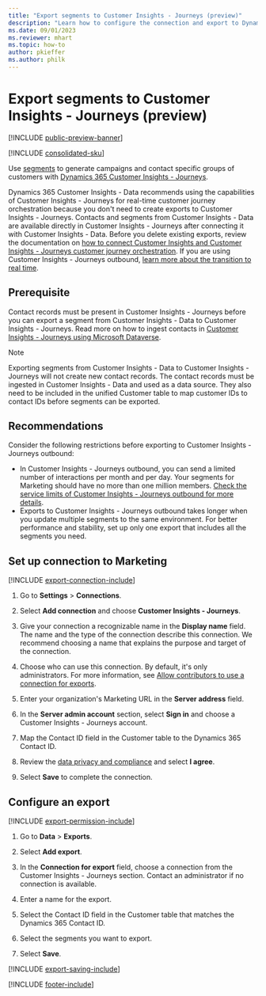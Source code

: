 ```yaml
---
title: "Export segments to Customer Insights - Journeys (preview)"
description: "Learn how to configure the connection and export to Dynamics 365 Customer Insights - Journeys."
ms.date: 09/01/2023
ms.reviewer: mhart
ms.topic: how-to
author: pkieffer
ms.author: philk
---
```


# Export segments to Customer Insights - Journeys (preview)

[!INCLUDE [public-preview-banner](includes/public-preview-banner.md)]

[!INCLUDE [consolidated-sku](./includes/consolidated-sku.md)]

Use [segments](segments.md) to generate campaigns and contact specific groups of customers with [Dynamics 365 Customer Insights - Journeys](/dynamics365/marketing/customer-insights-segments).

Dynamics 365 Customer Insights - Data recommends using the capabilities of Customer Insights - Journeys for real-time customer journey orchestration because you don't need to create exports to Customer Insights - Journeys. Contacts and segments from Customer Insights - Data are available directly in Customer Insights - Journeys after connecting it with Customer Insights - Data. Before you delete existing exports, review the documentation on [how to connect Customer Insights and Customer Insights - Journeys customer journey orchestration](/dynamics365/marketing/real-time-marketing-ci-profile). If you are using Customer Insights - Journeys outbound, [learn more about the transition to real time](https://community.dynamics.com/blogs/post/?postid=1b4394d5-7764-4484-aba9-c7f972292c10).

## Prerequisite

Contact records must be present in Customer Insights - Journeys before you can export a segment from Customer Insights - Data to Customer Insights - Journeys. Read more on how to ingest contacts in [Customer Insights - Journeys using Microsoft Dataverse](connect-dataverse-managed-lake.md).

> [!NOTE]
> Exporting segments from Customer Insights - Data to Customer Insights - Journeys will not create new contact records. The contact records must be ingested in Customer Insights - Data and used as a data source. They also need to be included in the unified Customer table to map customer IDs to contact IDs before segments can be exported.

## Recommendations
Consider the following restrictions before exporting to Customer Insights - Journeys outbound:
- In Customer Insights - Journeys outbound, you can send a limited number of interactions per month and per day. Your segments for Marketing should have no more than one million members. [Check the service limits of Customer Insights - Journeys outbound for more details](/dynamics365/marketing/fair-use-policy).
- Exports to Customer Insights - Journeys outbound takes longer when you update multiple segments to the same environment. For better performance and stability, set up only one export that includes all the segments you need.

## Set up connection to Marketing

[!INCLUDE [export-connection-include](includes/export-connection-admn.md)]

1. Go to **Settings** > **Connections**.

1. Select **Add connection** and choose **Customer Insights - Journeys**.

1. Give your connection a recognizable name in the **Display name** field. The name and the type of the connection describe this connection. We recommend choosing a name that explains the purpose and target of the connection.

1. Choose who can use this connection. By default, it's only administrators. For more information, see [Allow contributors to use a connection for exports](connections.md#allow-contributors-to-use-a-connection-for-exports).

1. Enter your organization's Marketing URL in the **Server address** field.

1. In the **Server admin account** section, select **Sign in** and choose a Customer Insights - Journeys account.

1. Map the Contact ID field in the Customer table to the Dynamics 365 Contact ID.

1. Review the [data privacy and compliance](connections.md#data-privacy-and-compliance) and select **I agree**.

1. Select **Save** to complete the connection.

## Configure an export

[!INCLUDE [export-permission-include](includes/export-permission.md)]

1. Go to **Data** > **Exports**.

1. Select **Add export**.

1. In the **Connection for export** field, choose a connection from the Customer Insights - Journeys section. Contact an administrator if no connection is available.

1. Enter a name for the export.

1. Select the Contact ID field in the Customer table that matches the Dynamics 365 Contact ID.

1. Select the segments you want to export.

1. Select **Save**.

[!INCLUDE [export-saving-include](includes/export-saving.md)]

[!INCLUDE [footer-include](includes/footer-banner.md)]
